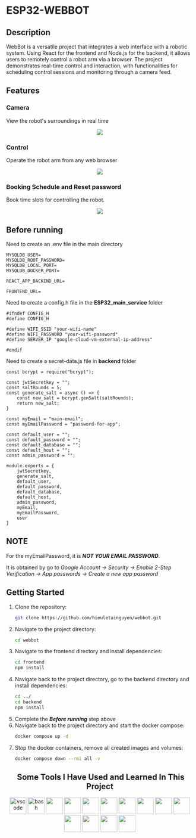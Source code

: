 # ESP32-WEBBOT

<h2>Description </h2>

WebBot is a versatile project that integrates a web interface with a robotic system. Using React for the frontend and Node.js for the backend, it allows users to remotely control a robot arm via a browser. The project demonstrates real-time control and interaction, with functionalities for scheduling control sessions and monitoring through a camera feed.

<h2> Features </h2>

<h3> Camera </h3>
View the robot's surroundings in real time
<div align="center">
    
[![](http://markdown-videos-api.jorgenkh.no/youtube/bBWBW29MAxo)](https://youtu.be/bBWBW29MAxo)
</div>

<h3> Control </h3>
Operate the robot arm from any web browser
<div align="center">

[![](http://markdown-videos-api.jorgenkh.no/youtube/uBf7McVt6SU)](https://youtu.be/uBf7McVt6SU)
</div>

<h3> Booking Schedule and Reset password</h3>
Book time slots for controlling the robot. 
<div align="center">

[![](http://markdown-videos-api.jorgenkh.no/youtube/tP2ydQP_NOY)](https://youtu.be/tP2ydQP_NOY)
</div>

<h2>Before running </h2>

Need to create an .env file in the main directory

```
MYSQLDB_USER=
MYSQLDB_ROOT_PASSWORD=
MYSQLDB_LOCAL_PORT=
MYSQLDB_DOCKER_PORT=

REACT_APP_BACKEND_URL=

FRONTEND_URL= 
```

Need to create a config.h file in the **ESP32_main_service** folder

```
#ifndef CONFIG_H
#define CONFIG_H

#define WIFI_SSID "your-wifi-name"
#define WIFI_PASSWORD "your-wifi-password"
#define SERVER_IP "google-cloud-vm-external-ip-address"

#endif
```

Need to create a  secret-data.js file in **backend** folder

```
const bcrypt = require("bcrypt");

const jwtSecretkey = "";
const saltRounds = 5;
const generate_salt = async () => {
    const new_salt = bcrypt.genSalt(saltRounds);
    return new_salt;
}

const myEmail = "main-email";
const myEmailPassword = "password-for-app";

const default_user = "";
const default_password = "";
const default_database = "";
const default_host = "";
const admin_password = "";

module.exports = {
    jwtSecretkey, 
    generate_salt,
    default_user,
    default_password,
    default_database,
    default_host, 
    admin_password, 
    myEmail, 
    myEmailPassword, 
    user
}
```

<h2>NOTE </h2> 

For the myEmailPassword, it is ***NOT YOUR EMAIL PASSWORD***. 

It is obtained by go to *Google Account -> Security -> Enable 2-Step Verification -> App passwords -> Create a new app password*

<h2>Getting Started</h2>

1. Clone the repository:
    ```bash
    git clone https://github.com/hieuletainguyen/webbot.git
    ```
2. Navigate to the project directory:
    ```bash
    cd webbot
    ```
3. Navigate to the frontend directory and install dependencies:
    ```bash
    cd frontend
    npm install
    ```
3. Navigate back to the project directory, go to the backend directory and install dependencies:
    ```bash
    cd ../
    cd backend
    npm install
    ```
4. Complete the ***Before running*** step above
5. Navigate back to the project directory and start the docker compose:
   ```bash
   docker compose up -d
   ```
6. Stop the docker containers, remove all created images and volumes:
   ```bash
   docker compose down --rmi all -v
   ```



<h2 align="center"> &nbsp;Some Tools I Have Used and Learned In This Project</h2>
<p align="center">
<img src="https://cdn.jsdelivr.net/gh/devicons/devicon/icons/vscode/vscode-original.svg" alt="vscode" width="45" height="45"/>
<img src="https://cdn.jsdelivr.net/gh/devicons/devicon/icons/bash/bash-original.svg" alt="bash" width="45" height="45"/>
<img src="https://cdn.jsdelivr.net/gh/devicons/devicon@latest/icons/cplusplus/cplusplus-original.svg" width="45" height="45"/>
<img src="https://cdn.jsdelivr.net/gh/devicons/devicon@latest/icons/express/express-original.svg" width="45" height="45"/>
<img src="https://cdn.jsdelivr.net/gh/devicons/devicon@latest/icons/javascript/javascript-original.svg" width="45" height="45"/>
<img src="https://cdn.jsdelivr.net/gh/devicons/devicon@latest/icons/html5/html5-original.svg" width="45" height="45"/>
<img src="https://cdn.jsdelivr.net/gh/devicons/devicon@latest/icons/css3/css3-original.svg" width="45" height="45"/>
<img src="https://cdn.jsdelivr.net/gh/devicons/devicon@latest/icons/docker/docker-original-wordmark.svg" width="45" height="45"/>
<img src="https://cdn.jsdelivr.net/gh/devicons/devicon@latest/icons/mysql/mysql-original-wordmark.svg" width="45" height="45"/>
<img src="https://cdn.jsdelivr.net/gh/devicons/devicon@latest/icons/react/react-original.svg" width="45" height="45"/>
<img src="https://cdn.jsdelivr.net/gh/devicons/devicon@latest/icons/postman/postman-original.svg" width="45" height="45"/>
<img src="https://cdn.jsdelivr.net/gh/devicons/devicon@latest/icons/nodejs/nodejs-plain-wordmark.svg" width="45" height="45"/>
<img src="https://cdn.jsdelivr.net/gh/devicons/devicon@latest/icons/git/git-plain-wordmark.svg" width="45" height="45"/>
<img src="https://cdn.jsdelivr.net/gh/devicons/devicon@latest/icons/arduino/arduino-original-wordmark.svg" width="45" height="45"/>




</p>
